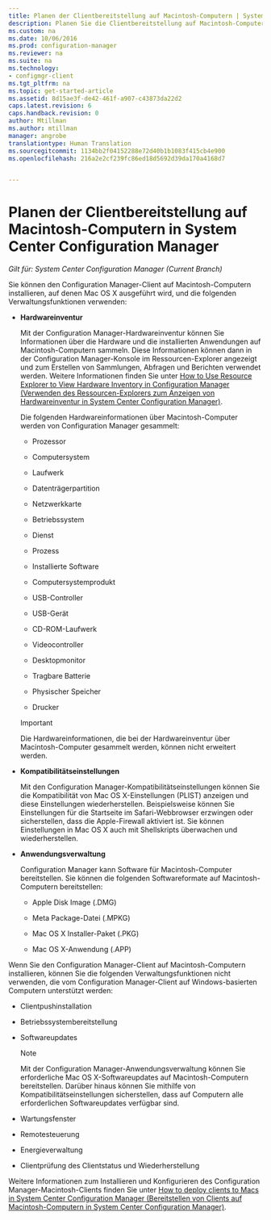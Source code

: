 ```yaml
---
title: Planen der Clientbereitstellung auf Macintosh-Computern | System Center Configuration Manager
description: Planen Sie die Clientbereitstellung auf Macintosh-Computern in System Center Configuration Manager.
ms.custom: na
ms.date: 10/06/2016
ms.prod: configuration-manager
ms.reviewer: na
ms.suite: na
ms.technology:
- configmgr-client
ms.tgt_pltfrm: na
ms.topic: get-started-article
ms.assetid: 8d15ae3f-de42-461f-a907-c43873da22d2
caps.latest.revision: 6
caps.handback.revision: 0
author: Mtillman
ms.author: mtillman
manager: angrobe
translationtype: Human Translation
ms.sourcegitcommit: 1134bb2f04152288e72d40b1b1083f415cb4e900
ms.openlocfilehash: 216a2e2cf239fc86ed18d5692d39da170a4168d7


---
```

# <a name="planning-for-client-deployment-to-mac-computers-in-system-center-configuration-manager"></a>Planen der Clientbereitstellung auf Macintosh-Computern in System Center Configuration Manager

*Gilt für: System Center Configuration Manager (Current Branch)*

Sie können den Configuration Manager-Client auf Macintosh-Computern installieren, auf denen Mac OS X ausgeführt wird, und die folgenden Verwaltungsfunktionen verwenden:  

-   **Hardwareinventur**  

     Mit der Configuration Manager-Hardwareinventur können Sie Informationen über die Hardware und die installierten Anwendungen auf Macintosh-Computern sammeln. Diese Informationen können dann in der Configuration Manager-Konsole im Ressourcen-Explorer angezeigt und zum Erstellen von Sammlungen, Abfragen und Berichten verwendet werden. Weitere Informationen finden Sie unter [How to Use Resource Explorer to View Hardware Inventory in Configuration Manager (Verwenden des Ressourcen-Explorers zum Anzeigen von Hardwareinventur in System Center Configuration Manager)](../../../../core/clients/manage/inventory/use-resource-explorer-to-view-hardware-inventory.md).  

     Die folgenden Hardwareinformationen über Macintosh-Computer werden von Configuration Manager gesammelt:  

    -   Prozessor  

    -   Computersystem  

    -   Laufwerk  

    -   Datenträgerpartition  

    -   Netzwerkkarte  

    -   Betriebssystem  

    -   Dienst  

    -   Prozess  

    -   Installierte Software  

    -   Computersystemprodukt  

    -   USB-Controller  

    -   USB-Gerät  

    -   CD-ROM-Laufwerk  

    -   Videocontroller  

    -   Desktopmonitor  

    -   Tragbare Batterie  

    -   Physischer Speicher  

    -   Drucker  

    > [!IMPORTANT]  
    >  Die Hardwareinformationen, die bei der Hardwareinventur über Macintosh-Computer gesammelt werden, können nicht erweitert werden.  

-   **Kompatibilitätseinstellungen**  

     Mit den Configuration Manager-Kompatibilitätseinstellungen können Sie die Kompatibilität von Mac OS X-Einstellungen (PLIST) anzeigen und diese Einstellungen wiederherstellen. Beispielsweise können Sie Einstellungen für die Startseite im Safari-Webbrowser erzwingen oder sicherstellen, dass die Apple-Firewall aktiviert ist. Sie können Einstellungen in Mac OS X auch mit Shellskripts überwachen und wiederherstellen.  

-   **Anwendungsverwaltung**  

     Configuration Manager kann Software für Macintosh-Computer bereitstellen. Sie können die folgenden Softwareformate auf Macintosh-Computern bereitstellen:  

    -   Apple Disk Image (.DMG)  

    -   Meta Package-Datei (.MPKG)  

    -   Mac OS X Installer-Paket (.PKG)  

    -   Mac OS X-Anwendung (.APP)  

 Wenn Sie den Configuration Manager-Client auf Macintosh-Computern installieren, können Sie die folgenden Verwaltungsfunktionen nicht verwenden, die vom Configuration Manager-Client auf Windows-basierten Computern unterstützt werden:  

-   Clientpushinstallation  

-   Betriebssystembereitstellung  

-   Softwareupdates  

    > [!NOTE]  
    >  Mit der Configuration Manager-Anwendungsverwaltung können Sie erforderliche Mac OS X-Softwareupdates auf Macintosh-Computern bereitstellen. Darüber hinaus können Sie mithilfe von Kompatibilitätseinstellungen sicherstellen, dass auf Computern alle erforderlichen Softwareupdates verfügbar sind.  

-   Wartungsfenster  

-   Remotesteuerung  

-   Energieverwaltung  

-   Clientprüfung des Clientstatus und Wiederherstellung  

 Weitere Informationen zum Installieren und Konfigurieren des Configuration Manager-Macintosh-Clients finden Sie unter [How to deploy clients to Macs in System Center Configuration Manager (Bereitstellen von Clients auf Macintosh-Computern in System Center Configuration Manager)](../../../../core/clients/deploy/deploy-clients-to-macs.md).



<!--HONumber=Nov16_HO1-->


